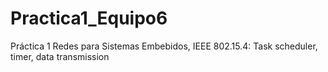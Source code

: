 # Practica1_Equipo6
Práctica 1 Redes para Sistemas Embebidos, IEEE 802.15.4: Task scheduler, timer, data transmission
